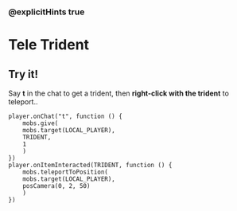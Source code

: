 ### @explicitHints true

# Tele Trident

## Try it!

Say **t** in the chat to get a trident, then **right-click with the trident** to teleport..

```template
player.onChat("t", function () {
    mobs.give(
    mobs.target(LOCAL_PLAYER),
    TRIDENT,
    1
    )
})
player.onItemInteracted(TRIDENT, function () {
    mobs.teleportToPosition(
    mobs.target(LOCAL_PLAYER),
    posCamera(0, 2, 50)
    )
})
```